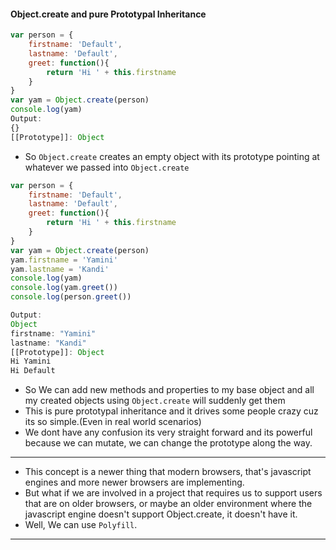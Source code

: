 #### Object.create and pure Prototypal Inheritance
```js
var person = {
    firstname: 'Default',
    lastname: 'Default',
    greet: function(){
        return 'Hi ' + this.firstname
    }
}
var yam = Object.create(person)
console.log(yam)
Output:
{}
[[Prototype]]: Object
```
* So `Object.create` creates an empty object with its prototype pointing at whatever we passed into `Object.create` 

```js
var person = {
    firstname: 'Default',
    lastname: 'Default',
    greet: function(){
        return 'Hi ' + this.firstname
    }
}
var yam = Object.create(person)
yam.firstname = 'Yamini'
yam.lastname = 'Kandi'
console.log(yam)
console.log(yam.greet())
console.log(person.greet())

Output:
Object
firstname: "Yamini"
lastname: "Kandi"
[[Prototype]]: Object
Hi Yamini
Hi Default
```
* So We can add new methods and properties to my base object and all my created objects using `Object.create` will suddenly get them
* This is pure prototypal inheritance and it drives some people crazy cuz its so simple.(Even in real world scenarios)
* We dont have any confusion its very straight forward and its powerful because we can mutate, we can change the prototype along the way.

------- 

* This concept is a newer thing that modern browsers, that's javascript engines and more newer browsers are implementing.
* But what if we are involved in a project that requires us to support users that are on older browsers, or maybe an older environment where the javascript engine doesn't support Object.create, it doesn't have it.
* Well, We can use `Polyfill`.

-------
